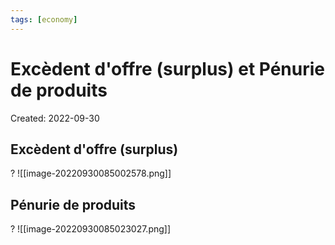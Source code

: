 ```yaml
---
tags: [economy] 
---
```

# Excèdent d'offre (surplus) et Pénurie de produits
Created: 2022-09-30

## Excèdent d'offre (surplus)
?
![[image-20220930085002578.png]]
<!--SR:!2022-10-06,4,270-->

## Pénurie de produits
?
![[image-20220930085023027.png]]
<!--SR:!2022-10-06,4,270-->





